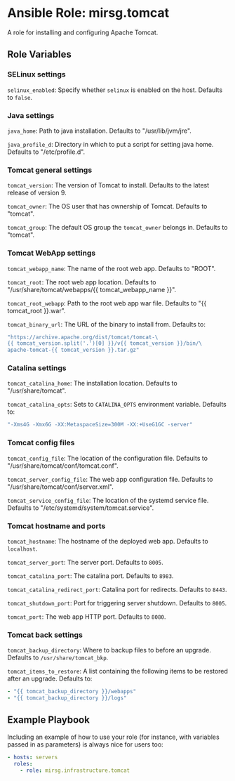 # Ansible Role: mirsg.tomcat

A role for installing and configuring Apache Tomcat.

## Role Variables

### SELinux settings

`selinux_enabled`: Specify whether `selinux` is enabled on the host. Defaults to
`false`.

### Java settings

`java_home`: Path to java installation. Defaults to "/usr/lib/jvm/jre".

`java_profile_d`: Directory in which to put a script for setting java home. Defaults to "/etc/profile.d".

### Tomcat general settings

`tomcat_version`: The version of Tomcat to install. Defaults to the latest release of version 9.

`tomcat_owner`: The OS user that has ownership of Tomcat. Defaults to "tomcat".

`tomcat_group`: The default OS group the `tomcat_owner` belongs in. Defaults to "tomcat".

### Tomcat WebApp settings

`tomcat_webapp_name`: The name of the root web app. Defaults to "ROOT".

`tomcat_root`: The root web app location. Defaults to "/usr/share/tomcat/webapps/{{
tomcat_webapp_name }}".

`tomcat_root_webapp`: Path to the root web app war file. Defaults to
"{{ tomcat_root }}.war".

`tomcat_binary_url`: The URL of the binary to install from. Defaults to:

```yaml
"https://archive.apache.org/dist/tomcat/tomcat-\
{{ tomcat_version.split('.')[0] }}/v{{ tomcat_version }}/bin/\
apache-tomcat-{{ tomcat_version }}.tar.gz"
```

### Catalina settings

`tomcat_catalina_home`: The installation location. Defaults to "/usr/share/tomcat".

`tomcat_catalina_opts`: Sets to `CATALINA_OPTS` environment variable. Defaults to:

```yaml
"-Xms4G -Xmx6G -XX:MetaspaceSize=300M -XX:+UseG1GC -server"
```

### Tomcat config files

`tomcat_config_file`: The location of the configuration file. Defaults to
"/usr/share/tomcat/conf/tomcat.conf".

`tomcat_server_config_file`: The web app configuration file. Defaults to
"/usr/share/tomcat/conf/server.xml".

`tomcat_service_config_file`: The location of the systemd service file. Defaults to
"/etc/systemd/system/tomcat.service".

### Tomcat hostname and ports

`tomcat_hostname`: The hostname of the deployed web app. Defaults to `localhost`.

`tomcat_server_port`: The server port. Defaults to `8005`.

`tomcat_catalina_port`: The catalina port. Defaults to `8983`.

`tomcat_catalina_redirect_port`: Catalina port for redirects. Defaults to `8443`.

`tomcat_shutdown_port`: Port for triggering server shutdown. Defaults to `8005`.

`tomcat_port`: The web app HTTP port. Defaults to `8080`.

### Tomcat back settings

`tomcat_backup_directory`: Where to backup files to before an upgrade. Defaults to
`/usr/share/tomcat_bkp`.

`tomcat_items_to_restore`: A list containing the following items to be restored after
an upgrade. Defaults to:

```yaml
- "{{ tomcat_backup_directory }}/webapps"
- "{{ tomcat_backup_directory }}/logs"
```

## Example Playbook

Including an example of how to use your role (for instance, with variables
passed in as parameters) is always nice for users too:

```yaml
- hosts: servers
  roles:
    - role: mirsg.infrastructure.tomcat
```
